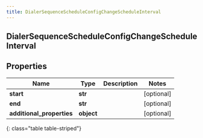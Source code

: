```yaml
---
title: DialerSequenceScheduleConfigChangeScheduleInterval
---
```

## DialerSequenceScheduleConfigChangeScheduleInterval

## Properties

|Name | Type | Description | Notes|
|------------ | ------------- | ------------- | -------------|
| **start** | **str** |  | [optional] |
| **end** | **str** |  | [optional] |
| **additional_properties** | **object** |  | [optional] |
{: class="table table-striped"}


